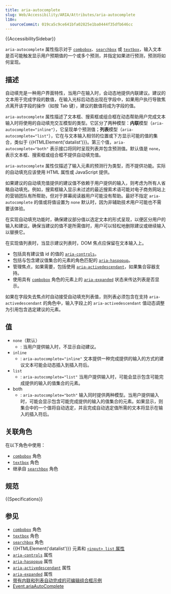 ```yaml
---
title: aria-autocomplete
slug: Web/Accessibility/ARIA/Attributes/aria-autocomplete
l10n:
  sourceCommit: 019ca5c9ce641bfa02825e1ba0444f35dfb646cc
---
```


{{AccessibilitySidebar}}

`aria-autocomplete` 属性指示对于 [`combobox`](/zh-CN/docs/Web/Accessibility/ARIA/Roles/combobox_role)、[`searchbox`](/zh-CN/docs/Web/Accessibility/ARIA/Roles/searchbox_role) 或 [`textbox`](/zh-CN/docs/Web/Accessibility/ARIA/Roles/textbox_role)，输入文本是否可能触发显示用户预期值的一个或多个预测，并指定如果进行预测，预测将如何呈现。

## 描述

自动填充是一种用户界面特性，当用户在输入时，会动态地提供内联建议。建议的文本用于完成字段的数值，在输入光标后动态出现在字段中，如果用户执行导致焦点离开该字段的操作（如按 Tab 键），建议的数值将成为字段的值。

`aria-autocomplete` 属性描述了文本框、搜索框或组合框在动态帮助用户完成文本输入时将使用的自动填充交互模型的类型。它区分了两种模型：**内联**模型（`aria-autocomplete="inline"`），它呈现单个预测值；**列表**模型（`aria-autocomplete="list"`），它在与文本输入相邻的位置或下方显示可能的值的集合，类似于 {{HTMLElement('datalist')}}。第三个值，`aria-autocomplete="both"` 表示接口将同时呈现列表并包含预测值。默认值是 `none`，表示文本框、搜索框或组合框不提供自动填充值。

`aria-autocomplete` 属性仅描述了输入元素的预测行为类型，而不提供功能。实际的自动填充应该使用 HTML 属性或 JavaScript 提供。

如果建议的自动填充值提供的建议值不依赖于用户提供的输入，则考虑为所有人省略自动填充。例如，搜索框输入显示未过滤的最近搜索术语可能对电子商务网站上的营销团队有所帮助，但对于屏幕阅读器用户可能没有帮助。最好不指定 `aria-autocomplete` 的值或将值设置为 `none` 默认时，因为非辅助技术用户可能也不需要该体验。

在实现自动填充功能时，确保建议部分值以选定文本的形式呈现，以便区分用户的输入和建议。确保当建议的值不是所需值时，用户可以轻松地删除建议或继续输入以替换它。

在实现值列表时，当显示建议列表时，DOM 焦点应保留在文本输入上。

- 包括具有建议值 id 的值的 [`aria-controls`](/zh-CN/docs/Web/Accessibility/ARIA/Attributes/aria-controls)。
- 包括与包含建议值集合的元素的角色匹配的 [`aria-haspopup`](/zh-CN/docs/Web/Accessibility/ARIA/Attributes/aria-haspopup)。
- 管理焦点，如果需要，包括使用 [`aria-activedescendant`](/zh-CN/docs/Web/Accessibility/ARIA/Attributes/aria-activedescendant)，如果集合容器支持。
- 使用具有 [`combobox`](/zh-CN/docs/Web/Accessibility/ARIA/Roles/combobox_role) 角色的元素上的 [`aria-expanded`](/zh-CN/docs/Web/Accessibility/ARIA/Attributes/aria-expanded) 状态来传达列表是否显示。

如果在字段失去焦点时自动接受自动填充列表值，则列表必须包含在支持 `aria-activedescendant` 的角色中，输入字段上的 `aria-activedescendant` 值动态调整为引用包含选定建议的元素。

## 值

- `none`（默认）
  - : 当用户提供输入时，不显示自动建议。
- `inline`
  - : `aria-autocomplete="inline"` 文本提供一种完成提供的输入的方式的建议文本可能会动态插入到插入符后。
- `list`
  - : `aria-autocomplete="list"` 当用户提供输入时，可能会显示包含可能完成提供的输入的值集合的元素。
- both
  - : `aria-autocomplete="both"` 输入同时提供两种模型。当用户提供输入时，可能会显示包含可能完成提供的输入的值集合的元素。如果显示，则集合中的一个值将自动选定，并且完成自动选定值所需的文本将显示在输入的插入符后。

## 关联角色

在以下角色中使用：

- [`combobox`](/zh-CN/docs/Web/Accessibility/ARIA/Roles/combobox_role) 角色
- [`textbox`](/zh-CN/docs/Web/Accessibility/ARIA/Roles/textbox_role) 角色
- 继承自 [`searchbox`](/zh-CN/docs/Web/Accessibility/ARIA/Roles/searchbox_role) 角色

## 规范

{{Specifications}}

## 参见

- [`combobox`](/zh-CN/docs/Web/Accessibility/ARIA/Roles/combobox_role) 角色
- [`textbox`](/zh-CN/docs/Web/Accessibility/ARIA/Roles/textbox_role) 角色
- [`searchbox`](/zh-CN/docs/Web/Accessibility/ARIA/Roles/searchbox_role) 角色
- {{HTMLElement('datalist')}} 元素和 [`<input> list` 属性](/zh-CN/docs/Web/HTML/Element/input#list)
- [`aria-controls`](/zh-CN/docs/Web/Accessibility/ARIA/Attributes/aria-controls) 属性
- [`aria-haspopup`](/zh-CN/docs/Web/Accessibility/ARIA/Attributes/aria-haspopup) 属性
- [`aria-activedescendant`](/zh-CN/docs/Web/Accessibility/ARIA/Attributes/aria-activedescendant) 属性
- [`aria-expanded`](/zh-CN/docs/Web/Accessibility/ARIA/Attributes/aria-expanded) 属性
- [带有内联和列表自动完成的可编辑组合框示例](https://www.w3.org/TR/wai-aria-practices-1.2/examples/combobox/combobox-autocomplete-both.html)
- [Event.ariaAutoComplete](/zh-CN/docs/Web/API/Element/ariaAutoComplete)
